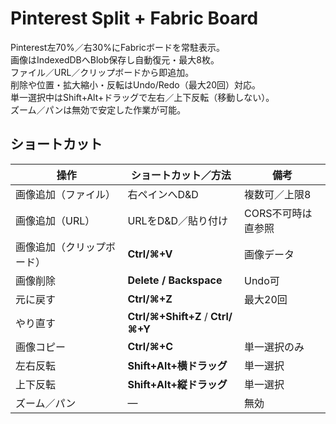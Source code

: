 # Pinterest Split + Fabric Board

Pinterest左70%／右30%にFabricボードを常駐表示。  
画像はIndexedDBへBlob保存し自動復元・最大8枚。  
ファイル／URL／クリップボードから即追加。  
削除や位置・拡大縮小・反転はUndo/Redo（最大20回）対応。  
単一選択中はShift+Alt+ドラッグで左右／上下反転（移動しない）。  
ズーム／パンは無効で安定した作業が可能。

## ショートカット
| 操作 | ショートカット／方法 | 備考 |
|---|---|---|
| 画像追加（ファイル） | 右ペインへD&D | 複数可／上限8 |
| 画像追加（URL） | URLをD&D／貼り付け | CORS不可時は直参照 |
| 画像追加（クリップボード） | **Ctrl/⌘+V** | 画像データ |
| 画像削除 | **Delete / Backspace** | Undo可 |
| 元に戻す | **Ctrl/⌘+Z** | 最大20回 |
| やり直す | **Ctrl/⌘+Shift+Z** / **Ctrl/⌘+Y** |  |
| 画像コピー | **Ctrl/⌘+C** | 単一選択のみ |
| 左右反転 | **Shift+Alt+横ドラッグ** | 単一選択 |
| 上下反転 | **Shift+Alt+縦ドラッグ** | 単一選択 |
| ズーム／パン | ― | 無効 |
